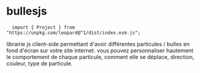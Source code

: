 # bullesjs
      import { Project } from "https://unpkg.com/leopard@^1/dist/index.esm.js";

librairie js client-side permettant d'avoir différentes particules / bulles en fond d'écran sur votre site internet.
vous pouvez personnaliser hautement le comportement de chaque particule, comment elle se déplace, direction, couleur, type de particule.
